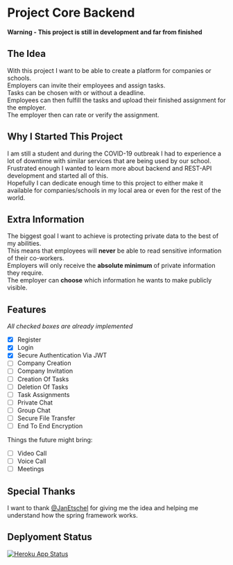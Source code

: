 # Project Core Backend
 
**Warning - This project is still in development and far from finished**<br>

## The Idea
With this project I want to be able to create a platform for companies or schools.<br>
Employers can invite their employees and assign tasks.<br>
Tasks can be chosen with or without a deadline.<br>
Employees can then fulfill the tasks and upload their finished assignment for the employer.<br>
The employer then can rate or verify the assignment.<br>

## Why I Started This Project
I am still a student and during the COVID-19 outbreak I had to experience a lot of downtime with similar
services that are being used by our school.<br>
Frustrated enough I wanted to learn more about backend and REST-API development and started all of this.<br>
Hopefully I can dedicate enough time to this project to either make it available for companies/schools in my local area
or even for the rest of the world.<br>

## Extra Information
The biggest goal I want to achieve is protecting private data to the best of my abilities.<br>
This means that employees will **never** be able to read sensitive information of their co-workers.<br>
Employers will only receive the **absolute minimum** of private information they require.<br>
The employer can **choose** which information he wants to make publicly visible.<br>

## Features
*All checked boxes are already implemented*<br>
- [x] Register
- [x] Login
- [x] Secure Authentication Via JWT
- [ ] Company Creation
- [ ] Company Invitation
- [ ] Creation Of Tasks
- [ ] Deletion Of Tasks
- [ ] Task Assignments
- [ ] Private Chat
- [ ] Group Chat
- [ ] Secure File Transfer
- [ ] End To End Encryption<br>

Things the future might bring:<br>
- [ ] Video Call
- [ ] Voice Call
- [ ] Meetings

## Special Thanks
I want to thank [@JanEtschel]( https://github.com/janetschel) for giving me the idea and helping me understand how the spring framework works.

## Deplyoment Status
[![Heroku App Status](https://heroku-shields.herokuapp.com/project-core)](https://project-core.herokuapp.com)
